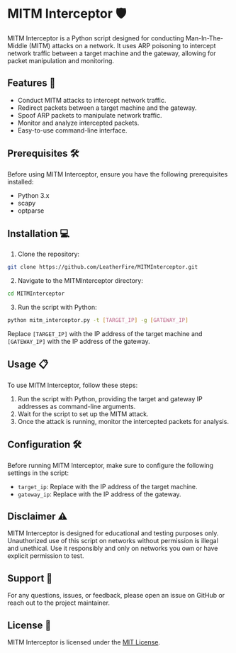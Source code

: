 # MITM Interceptor 🛡️

MITM Interceptor is a Python script designed for conducting Man-In-The-Middle (MITM) attacks on a network. It uses ARP poisoning to intercept network traffic between a target machine and the gateway, allowing for packet manipulation and monitoring.

## Features 🚀

- Conduct MITM attacks to intercept network traffic.
- Redirect packets between a target machine and the gateway.
- Spoof ARP packets to manipulate network traffic.
- Monitor and analyze intercepted packets.
- Easy-to-use command-line interface.

## Prerequisites 🛠️

Before using MITM Interceptor, ensure you have the following prerequisites installed:

- Python 3.x
- scapy
- optparse

## Installation 💻

1. Clone the repository:

```bash
git clone https://github.com/LeatherFire/MITMInterceptor.git
```

2. Navigate to the MITMInterceptor directory:

```bash
cd MITMInterceptor
```

3. Run the script with Python:

```bash
python mitm_interceptor.py -t [TARGET_IP] -g [GATEWAY_IP]
```

Replace `[TARGET_IP]` with the IP address of the target machine and `[GATEWAY_IP]` with the IP address of the gateway.

## Usage 📋

To use MITM Interceptor, follow these steps:

1. Run the script with Python, providing the target and gateway IP addresses as command-line arguments.
2. Wait for the script to set up the MITM attack.
3. Once the attack is running, monitor the intercepted packets for analysis.

## Configuration 🛠️

Before running MITM Interceptor, make sure to configure the following settings in the script:

- `target_ip`: Replace with the IP address of the target machine.
- `gateway_ip`: Replace with the IP address of the gateway.

## Disclaimer ⚠️

MITM Interceptor is designed for educational and testing purposes only. Unauthorized use of this script on networks without permission is illegal and unethical. Use it responsibly and only on networks you own or have explicit permission to test.

## Support 🤝

For any questions, issues, or feedback, please open an issue on GitHub or reach out to the project maintainer.

## License 📜

MITM Interceptor is licensed under the [MIT License](LICENSE).
```
